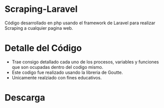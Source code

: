# Scraping-Laravel
Código desarrollado en php usando el framework de Laravel para realizar Scraping a cualquier pagina web.

# Detalle del Código

* Trae consigo detallado cada uno de los procesos, variables y funciones que son ocupadas dentro del codigo mismo.
* Este codigo fue realizado usando la libreria de Goutte.
* Unicamente realziado con fines educativos.

# Descarga 

